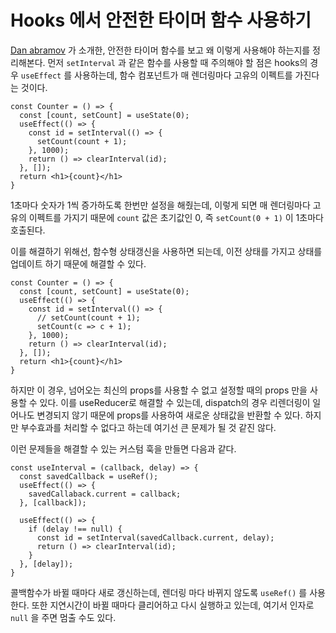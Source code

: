 # Hooks 에서 안전한 타이머 함수 사용하기

[Dan abramov](https://overreacted.io/making-setinterval-declarative-with-react-hooks/) 가 소개한, 안전한 타이머 함수를 보고 왜 이렇게 사용해야 하는지를 정리해본다. 먼저 `setInterval` 과 같은 함수를 사용할 때 주의해야 할 점은 hooks의 경우 `useEffect` 를 사용하는데, 함수 컴포넌트가 매 렌더링마다 고유의 이펙트를 가진다는 것이다.

```react
const Counter = () => {
  const [count, setCount] = useState(0);
  useEffect(() => {
    const id = setInterval(() => {
      setCount(count + 1);
    }, 1000);
    return () => clearInterval(id);
  }, []);
  return <h1>{count}</h1>
}
```

1초마다 숫자가 1씩 증가하도록 한번만 설정을 해줬는데, 이렇게 되면 매 렌더링마다 고유의 이펙트를 가지기 때문에 `count` 값은 초기값인 0, 즉 `setCount(0 + 1)` 이 1초마다 호출된다.

이를 해결하기 위해선, 함수형 상태갱신을 사용하면 되는데, 이전 상태를 가지고 상태를 업데이트 하기 때문에 해결할 수 있다.

```react
const Counter = () => {
  const [count, setCount] = useState(0);
  useEffect(() => {
    const id = setInterval(() => {
      // setCount(count + 1);
      setCount(c => c + 1);
    }, 1000);
    return () => clearInterval(id);
  }, []);
  return <h1>{count}</h1>
}
```

하지만 이 경우, 넘어오는 최신의 props를 사용할 수 없고 설정할 때의 props 만을 사용할 수 있다. 이를 useReducer로 해결할 수 있는데, dispatch의 경우 리렌더링이 일어나도 변경되지 않기 때문에 props를 사용하여 새로운 상태값을 반환할 수 있다. 하지만 부수효과를 처리할 수 없다고 하는데 여기선 큰 문제가 될 것 같진 않다.

이런 문제들을 해결할 수 있는 커스텀 훅을 만들면 다음과 같다.

```react
const useInterval = (callback, delay) => {
  const savedCallback = useRef();
  useEffect(() => {
    savedCallaback.current = callback;
  }, [callback]);
  
  useEffect(() => {
    if (delay !== null) {
      const id = setInterval(savedCallback.current, delay);
      return () => clearInterval(id);
    }
  }, [delay]);
}
```

콜백함수가 바뀔 때마다 새로 갱신하는데, 렌더링 마다 바뀌지 않도록 `useRef()` 를 사용한다. 또한 지연시간이 바뀔 때마다 클리어하고 다시 실행하고 있는데, 여기서 인자로 `null` 을 주면 멈출 수도 있다.